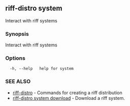 ## riff-distro system

Interact with riff systems

### Synopsis

Interact with riff systems

### Options

```
  -h, --help   help for system
```

### SEE ALSO

* [riff-distro](riff-distro.md)	 - Commands for creating a riff distribution
* [riff-distro system download](riff-distro_system_download.md)	 - Download a riff system.

